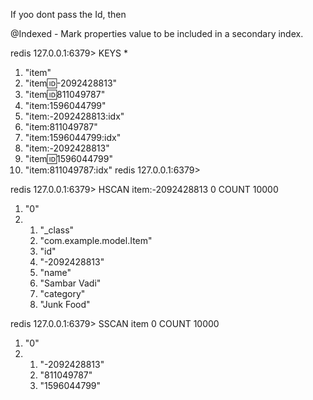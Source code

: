If yoo dont pass the Id,  then 

@Indexed - Mark properties value to be included in a secondary index.

redis 127.0.0.1:6379> KEYS *
 1) "item"
 2) "item:id:-2092428813"
 3) "item:id:811049787"
 4) "item:1596044799"
 5) "item:-2092428813:idx"
 6) "item:811049787"
 7) "item:1596044799:idx"
 8) "item:-2092428813"
 9) "item:id:1596044799"
10) "item:811049787:idx"
redis 127.0.0.1:6379>


redis 127.0.0.1:6379> HSCAN item:-2092428813 0 COUNT 10000
1) "0"
2) 1) "_class"
   2) "com.example.model.Item"
   3) "id"
   4) "-2092428813"
   5) "name"
   6) "Sambar Vadi"
   7) "category"
   8) "Junk Food"
   
redis 127.0.0.1:6379> SSCAN item 0 COUNT 10000
1) "0"
2) 1) "-2092428813"
   2) "811049787"
   3) "1596044799"